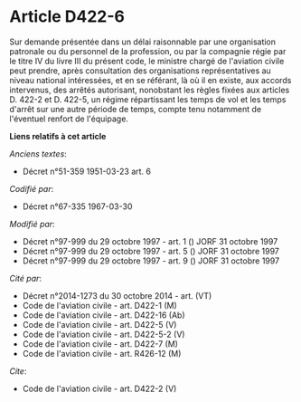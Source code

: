 # Article D422-6

Sur demande présentée dans un délai raisonnable par une organisation patronale ou du personnel de la profession, ou par la
compagnie régie par le titre IV du livre III du présent code, le ministre chargé de l'aviation civile peut prendre, après
consultation des organisations représentatives au niveau national intéressées, et en se référant, là où il en existe, aux
accords intervenus, des arrêtés autorisant, nonobstant les règles fixées aux articles D. 422-2 et D. 422-5, un régime
répartissant les temps de vol et les temps d'arrêt sur une autre période de temps, compte tenu notamment de l'éventuel
renfort de l'équipage.

**Liens relatifs à cet article**

_Anciens textes_:

  - Décret n°51-359 1951-03-23 art. 6

_Codifié par_:

  - Décret n°67-335 1967-03-30

_Modifié par_:

  - Décret n°97-999 du 29 octobre 1997 - art. 1 () JORF 31 octobre 1997
  - Décret n°97-999 du 29 octobre 1997 - art. 5 () JORF 31 octobre 1997
  - Décret n°97-999 du 29 octobre 1997 - art. 9 () JORF 31 octobre 1997

_Cité par_:

  - Décret n°2014-1273 du 30 octobre 2014 - art. (VT)
  - Code de l'aviation civile - art. D422-1 (M)
  - Code de l'aviation civile - art. D422-16 (Ab)
  - Code de l'aviation civile - art. D422-5 (V)
  - Code de l'aviation civile - art. D422-5-2 (V)
  - Code de l'aviation civile - art. D422-7 (M)
  - Code de l'aviation civile - art. R426-12 (M)

_Cite_:

  - Code de l'aviation civile - art. D422-2 (V)
